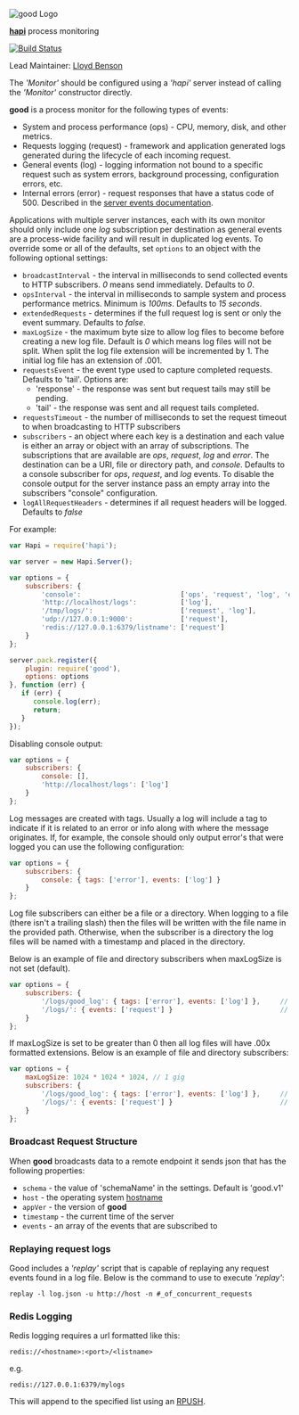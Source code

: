 ![good Logo](https://raw.github.com/spumko/good/master/images/good.png)

[**hapi**](https://github.com/hapijs/hapi) process monitoring

[![Build Status](https://secure.travis-ci.org/hapijs/good.png)](http://travis-ci.org/hapijs/good)

Lead Maintainer: [Lloyd Benson](https://github.com/lloydbenson)

The _'Monitor'_ should be configured using a _'hapi'_ server instead of calling the _'Monitor'_ constructor directly.


**good** is a process monitor for the following types of events:
- System and process performance (ops) - CPU, memory, disk, and other metrics.
- Requests logging (request) - framework and application generated logs generated during the lifecycle of each incoming request.
- General events (log) - logging information not bound to a specific request such as system errors, background processing,
  configuration errors, etc.
- Internal errors (error) - request responses that have a status code of 500. Described in the
  [server events documentation](https://github.com/hapijs/hapi/blob/master/docs/Reference.md#server-events).

Applications with multiple server instances, each with its own monitor should only include one _log_ subscription per destination
as general events are a process-wide facility and will result in duplicated log events. To override some or all of the defaults,
set `options` to an object with the following optional settings:

- `broadcastInterval` - the interval in milliseconds to send collected events to HTTP subscribers. _0_ means send immediately. Defaults to _0_.
- `opsInterval` - the interval in milliseconds to sample system and process performance metrics. Minimum is _100ms_. Defaults to _15 seconds_.
- `extendedRequests` - determines if the full request log is sent or only the event summary. Defaults to _false_.
- `maxLogSize` - the maximum byte size to allow log files to become before creating a new log file.  Default is _0_ which means log files will
  not be split.  When split the log file extension will be incremented by 1.  The initial log file has an extension of .001.
- `requestsEvent` - the event type used to capture completed requests. Defaults to 'tail'. Options are:
    - 'response' - the response was sent but request tails may still be pending.
    - 'tail' - the response was sent and all request tails completed.
- `requestsTimeout` - the number of milliseconds to set the request timeout to when broadcasting to HTTP subscribers
- `subscribers` - an object where each key is a destination and each value is either an array or object with an array of subscriptions.
  The subscriptions that are available are _ops_, _request_, _log_ and _error_. The destination can be a URI, file or directory path, and _console_.
  Defaults to a console subscriber for _ops_, _request_, and _log_ events. To disable the console output for the server instance pass an empty array
  into the subscribers "console" configuration.
- `logAllRequestHeaders` - determines if all request headers will be logged. Defaults to _false_

For example:

```javascript
var Hapi = require('hapi');

var server = new Hapi.Server();

var options = {
    subscribers: {
        'console':                         ['ops', 'request', 'log', 'error'],
        'http://localhost/logs':           ['log'],
        '/tmp/logs/':                      ['request', 'log'],
        'udp://127.0.0.1:9000':            ['request'],
        'redis://127.0.0.1:6379/listname': ['request']
    }
};

server.pack.register({
    plugin: require('good'),
    options: options
}, function (err) {
   if (err) {
      console.log(err);
      return;
   }
});

```

Disabling console output:

```javascript
var options = {
    subscribers: {
        console: [],
        'http://localhost/logs': ['log']
    }
};
```

Log messages are created with tags.  Usually a log will include a tag to indicate if it is related to an error or info along with where the message originates.  If, for example, the console should only output error's that were logged you can use the following configuration:

```javascript
var options = {
    subscribers: {
        console: { tags: ['error'], events: ['log'] }
    }
};
```

Log file subscribers can either be a file or a directory.  When logging to a file (there isn't a trailing slash) then the files will be written with the file name in the provided path.  Otherwise, when the subscriber is a directory the log files will be named with a timestamp and placed in the directory.

Below is an example of file and directory subscribers when maxLogSize is not set (default).

```javascript
var options = {
    subscribers: {
        '/logs/good_log': { tags: ['error'], events: ['log'] },     // Creates good_log file in /logs/
        '/logs/': { events: ['request'] }                           // Creates {timestamp} file in /logs/
    }
};
```

If maxLogSize is set to be greater than 0 then all log files will have .00x formatted extensions.  Below is an example of file and directory subscribers:

```javascript
var options = {
    maxLogSize: 1024 * 1024 * 1024, // 1 gig
    subscribers: {
        '/logs/good_log': { tags: ['error'], events: ['log'] },     // Creates good_log.001 file in /logs/
        '/logs/': { events: ['request'] }                           // Creates {timestamp}.001 file in /logs/
    }
};
```

### Broadcast Request Structure

When **good** broadcasts data to a remote endpoint it sends json that has the following properties:

- `schema` - the value of 'schemaName' in the settings.  Default is 'good.v1'
- `host` - the operating system [hostname](http://nodejs.org/api/os.html#os_os_hostname)
- `appVer` - the version of **good**
- `timestamp` - the current time of the server
- `events` - an array of the events that are subscribed to


### Replaying request logs

Good includes a _'replay'_ script that is capable of replaying any request events found in a log file.  Below is the command to use to execute _'replay'_:

`replay -l log.json -u http://host -n #_of_concurrent_requests`

### Redis Logging

Redis logging requires a url formatted like this:

`redis://<hostname>:<port>/<listname>`

e.g.

`redis://127.0.0.1:6379/mylogs`

This will append to the specified list using an [RPUSH](http://redis.io/commands/rpush).
